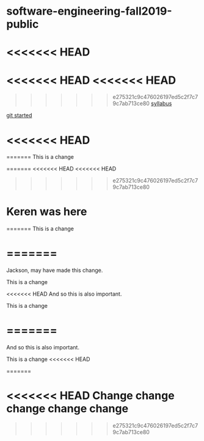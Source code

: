 # software-engineering-fall2019-public

<<<<<<< HEAD
=======
<<<<<<< HEAD
<<<<<<< HEAD
=======

>>>>>>> e275321c9c476026197ed5c2f7c79c7ab713ce80
[syllabus](https://docs.google.com/document/d/1uYDgk2XIGQl20mL7ZOSVjz0zuoTyvWjVzb7Lwx5LgO4/edit#heading=h.td51qeh4rfs0)

[git started](https://docs.google.com/document/d/1M0YeBfFPy5YPpfX7312R9-IldjagimvEma_YhgeLPcw/edit#heading=h.ssqvh5gmotj4)


<<<<<<< HEAD
=======
=======
This is a change

=======
<<<<<<< HEAD
<<<<<<< HEAD
>>>>>>> e275321c9c476026197ed5c2f7c79c7ab713ce80
# Keren was here
=======
This is a change

=======
=======
Jackson, may have made this change.

This is a change

<<<<<<< HEAD
And so this is also important.

This is a change


=======
=======

And so this is also important.

This is a change
<<<<<<< HEAD

=======

<<<<<<< HEAD
Change change change change change
=======



>>>>>>> e275321c9c476026197ed5c2f7c79c7ab713ce80
